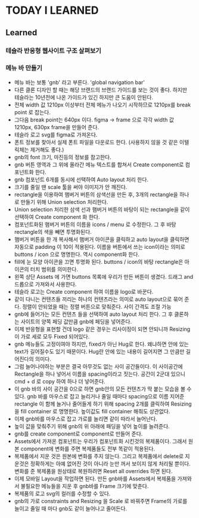 # TODAY I LEARNED

## Learned

### 테슬라 반응형 웹사이트 구조 살펴보기

### 메뉴 바 만들기

- 메뉴 바는 보통 'gnb' 라고 부른다. 'global navigation bar'
- 다른 클론 디자인 할 때는 해당 브랜드의 브랜드 가이드를 보는 것이 좋다. 하지만 테슬라는 10년전에 나온 가이드가 있긴 하지만 큰 도움이 안된다.
- 전체 width 값 1210px 이상부터 전체 메뉴가 나오기 시작하므로 1210px를 break point 로 잡는다.
- 그다음 break point는 640px 이다. figma -> frame 으로 각각 width 값 1210px, 630px frame을 만들어 준다.
- 테슬라 로고 svg를 figma로 가져온다.
- 폰트 정보를 찾아서 실제 폰트 파일을 다운로드 한다. (사용하지 않을 것 같은 이텔릭체는 제거해도 좋다.)
- gnb의 font 크기, 마진등의 정보를 참고한다.
- gnb 버튼 영역과 그 위에 올라간 메뉴 텍스트를 합쳐서 Create component로 컴포넌트화 한다.
- gnb 컴포넌트 6개를 동시에 선택하여 Auto layout 처리 한다.
- 크기를 줄일 땐 scale 툴을 써야 이미지가 안 깨진다.
- rectangle을 이용하여 햄버거 버튼의 삼색선을 만든 후, 3개의 rectangle을 하나로 만들기 위해 Union selection 처리한다.
- Union selection 처리한 삼색 선과 햄버거 버튼의 바탕이 되는 rectangle을 같이 선택하여 Create component 화 한다.
- 컴포넌트화된 햄버거 버튼의 이름을 icons / menu 로 수정한다. 그 후 바탕 rectangle의 색을 빼면 투명화된다.
- 햄버거 버튼을 한 개 복사해서 햄버거 아이콘을 클릭하고 auto layout을 클릭하면 자동으로 padding 이 10이 적용된다. 이름을 버튼에서 쓰는 icon이라는 의미로 buttons / icon 으로 명명한다. 역시 component화 한다.
- fill에 눈 모양 아이콘을 끄면 투명화 된다. buttons / icon의 바탕 rectangle은 아이콘의 터치 범위를 의미한다.
- 왼쪽 상단 Assets 에 가면 buttons 목록에 우리가 만든 버튼이 생겼다. 드래그 and 드롭으로 가져와서 사용한다.
- 테슬라 로고는 Create component 하여 이름을 logo로 바꾼다.
- 같이 다니는 컨텐츠들 끼리는 하나의 컨텐츠라는 의미로 auto layout으로 묶어 준다. 정렬이 안되었을 때는 정렬 버튼으로 맞춰준다. 사이 간격도 조절 가능
- gnb에 들어가는 모든 컨텐츠 들을 선택하여 auto layout 처리 한다. 그 후 클론하는 사이트의 양쪽 페딩 값만큼 gnb에 페딩을 넣어준다.
- 이제 반응형을 표현할 건데 logo 같은 경우는 리사이징이 되면 안되니까 Resizing이 가로 세로 모두 Fixed 되어있다.
- gnb 메뉴들도 고정이여야 하지만, fixed가 아닌 Hug로 한다. 왜냐하면 안에 있는 text가 길어질수도 있기 때문이다. Hug란 안에 있는 내용이 길어지면 그 만큼만 길어진다의 의미다.
- 그럼 늘어나야하는 부분은 결국 아무것도 없는 사이 공간들이다. 이 사이공간에 Rectangle을 하나 넣어서 이름을 spacing이라고 짓는다. 공간이 2군대 있으니 cmd + d 로 copy 하여 하나 더 넣어준다.
- 이 gnb 바의 사이 공간을 0으로 하면 gnb안의 모든 컨텐츠가 딱 붙는 모습을 볼 수 있다. gnb 바를 마우스로 잡고 늘리거나 줄일 때마다 spacing으로 이름 지어준 rectangle 이 함께 늘거나 줄어들게 하기 위해 spacing 2개를 클릭하여 Resizing을 fill container 로 명명한다. 높이값도 fill container 해줘도 상관없다.
- 이제 gnb바를 마우스로 잡고 가로를 늘리면 같이 따라서 늘어난다.
- 높이 값을 맞춰주기 위해 gnb의 위 아래에 패딩을 넣어 높이를 늘려준다.
- gnb를 create component로 component로 만들어 준다.
- Assets에서 가져온 컴포넌트는 우리가 컴포넌트화 시킨것의 복제품이다. 그래서 원본 component에 변화를 주면 복제품들도 전부 똑같이 적용된다.
- 복제품에서 지운 것은 원본에 변화를 주지 않는다. 그리고 복제품에서 delete로 지운것은 정확하게는 아예 없어진 것이 아니라 눈만 꺼서 보이지 않게 처리될 뿐이다. 변화를 준 복제품을 원상태로 복원하려면 Reset all overrides 하면 된다.
- 이제 모바일 Layout을 작업하면 된다. 만든 gnb바를 Assets에서 복제품을 가져와서 불필요한 메뉴들을 지운 후 gnb바를 Frame 크기에 맞춘다.
- 복제품의 로고 svg의 컬러를 수정할 수 있다.
- gnb의 가로 constraints and Resizing 을 Scale 로 바꿔주면 Frame의 가로를 늘이고 줄일 때 마다 gnb도 같이 늘어나고 줄어든다.

